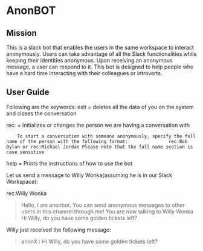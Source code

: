 # AnonBOT
<h2>Mission</h2>
This is a slack bot that enables the users in the same workspace to interact anonymously. Users can take advantage of all the Slack functionalities while keeping their identities anonymous. Upon receiving an anonymous message, a user can respond to it. This bot is designed to help people who have a hard time interacting with their colleagues or introverts.

<h2>User Guide</h2>
Following are the keywords:
exit  = deletes all the data of you on the system and closes the conversation

rec:  = Initializes or changes the person we are having a conversation with

        To start a conversation with someone anonymously, specify the full name of the person with the following format:               rec:Bob Dylan or rec:Michael Jordan Please note that the full name section is case sensitive
help  = Prints the instructions of how to use the bot

Let us send a message to Willy Wonka(assuming he is in our Slack Workspace):

rec:Willy Wonka
> Hello, I am anonbot. You can send anonymous messages to other users in this channel through me!
> You are now talking to Willy Wonka
Hi Willy, do you have some golden tickets left?

Willy just received the following message:
> anonX : Hi Willy, do you have some golden tickets left?

